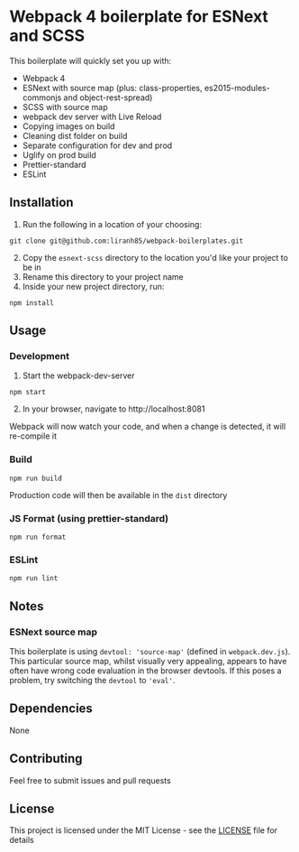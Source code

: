# Webpack 4 boilerplate for ESNext and SCSS
This boilerplate will quickly set you up with:
- Webpack 4
- ESNext with source map (plus: class-properties, es2015-modules-commonjs and object-rest-spread)
- SCSS with source map
- webpack dev server with Live Reload
- Copying images on build
- Cleaning dist folder on build
- Separate configuration for dev and prod
- Uglify on prod build
- Prettier-standard
- ESLint

## Installation
1) Run the following in a location of your choosing:
```
git clone git@github.com:liranh85/webpack-boilerplates.git
```
2) Copy the `esnext-scss` directory to the location you'd like your project to be in
3) Rename this directory to your project name
4) Inside your new project directory, run:
```
npm install
```

## Usage

### Development
1) Start the webpack-dev-server
```
npm start
```
2) In your browser, navigate to http://localhost:8081

Webpack will now watch your code, and when a change is detected, it will re-compile it 

### Build
```
npm run build
```
Production code will then be available in the `dist` directory

### JS Format (using prettier-standard)
```
npm run format
```

### ESLint
```
npm run lint
```

## Notes

### ESNext source map
This boilerplate is using `devtool: 'source-map'` (defined in `webpack.dev.js`). This particular source map, whilst visually very appealing, appears to have often have wrong code evaluation in the browser devtools. If this poses a problem, try switching the `devtool` to `'eval'`.

## Dependencies
None

## Contributing
Feel free to submit issues and pull requests

## License
This project is licensed under the MIT License - see the [LICENSE](LICENSE) file for details
